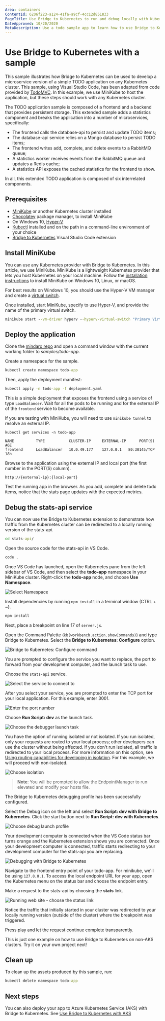 ```yaml
---
Area: containers
ContentId: 6206f223-a124-41fa-a9cf-4cc12d851833
PageTitle: Use Bridge to Kubernetes to run and debug locally with Kubernetes
DateApproved: 10/20/2020
MetaDescription: Use a todo sample app to learn how to use Bridge to Kubernetes to develop, debug, and test a Kubernetes application locally in Visual Studio Code
---
```

# Use Bridge to Kubernetes with a sample

This sample illustrates how Bridge to Kubernetes can be used to develop a microservice version of a simple TODO application on any Kubernetes cluster. This sample, using Visual Studio Code, has been adapted from code provided by [TodoMVC](http://todomvc.com). In this example, we use MiniKube to host the application, but these steps should work with any Kubernetes cluster.

The TODO application sample is composed of a frontend and a backend that provides persistent storage. This extended sample adds a statistics component and breaks the application into a number of microservices, specifically:

- The frontend calls the database-api to persist and update TODO items;
- The database-api service relies on a Mongo database to persist TODO items;
- The frontend writes add, complete, and delete events to a RabbitMQ queue;
- A statistics worker receives events from the RabbitMQ queue and updates a Redis cache;
- A statistics API exposes the cached statistics for the frontend to show.

In all, this extended TODO application is composed of six interrelated components.

## Prerequisites

- [MiniKube](https://kubernetes.io/docs/setup/learning-environment/minikube/) or another Kubernetes cluster installed
- [Chocolatey](https://chocolatey.org/) package manager, to install MiniKube
- On Windows 10, [Hyper-V](https://docs.microsoft.com/virtualization/hyper-v-on-windows)
- [Kubectl](https://kubernetes.io/docs/tasks/tools/install-kubectl/) installed and on the path in a command-line environment of your choice
- [Bridge to Kubernetes](https://aka.ms/bridge-to-k8s-vsc-extension) Visual Studio Code extension

## Install MiniKube

You can use any Kubernetes provider with Bridge to Kubernetes. In this article, we use MiniKube. MiniKube is a lightweight Kubernetes provider that lets you host Kubernetes on your local machine. Follow the [installation instructions](https://minikube.sigs.k8s.io/docs/start/) to install MiniKube on Windows 10, Linux, or macOS.

For best results on Windows 10, you should use the Hyper-V VM manager and create a [virtual switch](https://docs.microsoft.com/windows-server/virtualization/hyper-v/get-started/create-a-virtual-switch-for-hyper-v-virtual-machines).

Once installed, start MiniKube, specify to use Hyper-V, and provide the name of the primary virtual switch.

```cmd
minikube start --vm-driver hyperv --hyperv-virtual-switch "Primary Virtual Switch"
```

## Deploy the application

Clone the [mindaro repo](https://github.com/Microsoft/mindaro) and open a command window with the current working folder to *samples/todo-app*.

Create a namespace for the sample.

```cmd
kubectl create namespace todo-app
```

Then, apply the deployment manifest:

```cmd
kubectl apply -n todo-app -f deployment.yaml
```

This is a simple deployment that exposes the frontend using a service of type `LoadBalancer`. Wait for all the pods to be running and for the external IP of the `frontend` service to become available.

If you are testing with MiniKube, you will need to use `minikube tunnel` to resolve an external IP.

```output
kubectl get services -n todo-app

NAME          TYPE           CLUSTER-IP     EXTERNAL-IP      PORT(S)        AGE
frontend      LoadBalancer   10.0.49.177    127.0.0.1   80:30145/TCP   18h
```

Browse to the application using the external IP and local port (the first number in the PORT(S) column).

```
http://{external-ip}:{local-port}
```

Test the running app in the browser. As you add, complete and delete todo items, notice that the stats page updates with the expected metrics.

## Debug the stats-api service

You can now use the Bridge to Kubernetes extension to demonstrate how traffic from the Kubernetes cluster can be redirected to a locally running version of the stats-api.

```cmd
cd stats-api/
```

Open the source code for the stats-api in VS Code.

```cmd
code .
```

Once VS Code has launched, open the Kubernetes pane from the left sidebar of VS Code, and then select the **todo-app** namespace in your MiniKube cluster. Right-click the **todo-app** node, and choose **Use Namespace**.

![Select Namespace](images/bridge-to-kubernetes-sample/select-namespace.png)

Install dependencies by running `npm install` in a terminal window (CTRL + ~).

```cmd
npm install
```

Next, place a breakpoint on line 17 of `server.js`.

Open the Command Palette (`kb(workbench.action.showCommands)`) and type Bridge to Kubernetes. Select the **Bridge to Kubernetes: Configure** option.

![Bridge to Kubernetes: Configure command](images/bridge-to-kubernetes-sample/bridge_configure.png)

You are prompted to configure the service you want to replace, the port to forward from your development computer, and the launch task to use.

Choose the `stats-api` service.

![Select the service to connect to](images/bridge-to-kubernetes-sample/select_service.png)

After you select your service, you are prompted to enter the TCP port for your local application. For this example, enter 3001.

![Enter the port number](images/bridge-to-kubernetes-sample/enter_port.png)

Choose **Run Script: dev** as the launch task.

![Choose the debugger launch task](images/bridge-to-kubernetes-sample/launch_task.png)

You have the option of running isolated or not isolated. If you run isolated, only your requests are routed to your local process; other developers can use the cluster without being affected. If you don't run isolated, all traffic is redirected to your local process. For more information on this option, see [Using routing capabilities for developing in isolation](https://docs.microsoft.com/visualstudio/containers/overview-bridge-to-kubernetes?view=vs-2019#using-routing-capabilities-for-developing-in-isolation). For this example, we will proceed with non-isolated.

![Choose isolation](images/bridge-to-kubernetes-sample/isolation.png)

> **Note**: You will be prompted to allow the EndpointManager to run elevated and modify your hosts file.

The Bridge to Kubernetes debugging profile has been successfully configured.

Select the Debug icon on the left and select **Run Script: dev with Bridge to Kubernetes**. Click the start button next to **Run Script: dev with Kubernetes**.

![Choose debug launch profile](images/bridge-to-kubernetes-sample/debug_profile.png)

Your development computer is connected when the VS Code status bar turns orange and the Kubernetes extension shows you are connected. Once your development computer is connected, traffic starts redirecting to your development computer for the stats-api you are replacing.

![Debugging with Bridge to Kubernetes](images/bridge-to-kubernetes-sample/debugging.png)

Navigate to the frontend entry point of your todo-app. For minikube, we'll be using `127.0.0.1`. To access the local endpoint URL for your app, open the Kubernetes menu on the status bar and choose the endpoint entry.

Make a request to the stats-api by choosing the **stats** link.

![Running web site - choose the status link](images/bridge-to-kubernetes-sample/stats.png)

Notice the traffic that initially started in your cluster was redirected to your locally running version (outside of the cluster) where the breakpoint was triggered.

Press play and let the request continue complete transparently.

This is just one example on how to use Bridge to Kubernetes on non-AKS clusters.  Try it on your own project next!

## Clean up

To clean up the assets produced by this sample, run:

```cmd
kubectl delete namespace todo-app
```

## Next steps

You can also deploy your app to Azure Kubernetes Service (AKS) with Bridge to Kubernetes. See [Use Bridge to Kubernetes with AKS](/docs/containers/bridge-to-kubernetes-aks.md)
